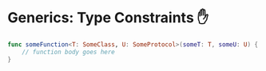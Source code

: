 # Generics: Type Constraints ✋

```swift
func someFunction<T: SomeClass, U: SomeProtocol>(someT: T, someU: U) {
    // function body goes here
}
```
